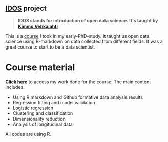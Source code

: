 [IDOS](https://mooc.helsinki.fi/course/view.php?id=158#section-0) project
-----
> __IDOS stands for introduction of open data science. It's taught by [Kimmo Vehkalahti](https://researchportal.helsinki.fi/fi/persons/kimmo-vehkalahti)__

This is a [course](https://courses.helsinki.fi/en/hymy005/120776718) I took in my early-PhD-study.
It taught us open data science using R-markdown on data collected from different fields. It was a great course to start to be a data scientist.

# Course material

**[Click here](https://qingliguo.github.io/IODS-CourseWork/)** to access my work done for the course. The main content includes:

+ Using R markdown and Github formative data analysis results
+ Regression fitting and model validation
+ Logistic regression
+ Clustering and classification
+ Dimensionality reduction
+ Analysis of longitudinal data

All codes are using R.

